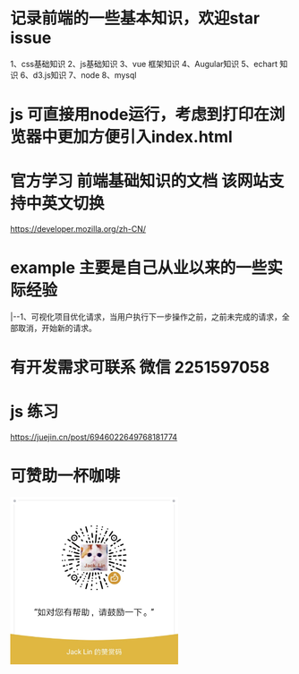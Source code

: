 # 记录前端的一些基本知识，欢迎star issue
1、css基础知识
2、js基础知识
3、vue 框架知识
4、Augular知识
5、echart 知识
6、d3.js知识
7、node
8、mysql
# js 可直接用node运行，考虑到打印在浏览器中更加方便引入index.html


# 官方学习 前端基础知识的文档 该网站支持中英文切换
https://developer.mozilla.org/zh-CN/


# example 主要是自己从业以来的一些实际经验
|--1、可视化项目优化请求，当用户执行下一步操作之前，之前未完成的请求，全部取消，开始新的请求。
# 有开发需求可联系  微信 2251597058

# js 练习
https://juejin.cn/post/6946022649768181774

# 可赞助一杯咖啡
<!-- ![image](https://github.com/wenwangzhishang/-Knowledge/blob/master/img/WechatIMG23.jpeg) -->

<img src="https://github.com/wenwangzhishang/-Knowledge/blob/master/img/WechatIMG23.jpeg" width="300" >
